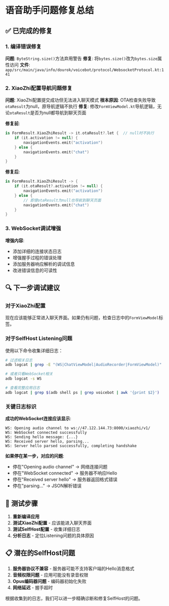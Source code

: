 # 语音助手问题修复总结

## ✅ 已完成的修复

### 1. 编译错误修复
**问题**: `ByteString.size()`方法弃用警告
**修复**: 将`bytes.size()`改为`bytes.size`属性访问
**文件**: `app/src/main/java/info/dourok/voicebot/protocol/WebsocketProtocol.kt:141`

### 2. XiaoZhi配置导航问题修复
**问题**: XiaoZhi配置提交成功但无法进入聊天模式
**根本原因**: OTA检查失败导致`otaResult`为null，原导航逻辑不执行
**修复**: 修改`FormViewModel.kt`导航逻辑，无论`otaResult`是否为null都导航到聊天页面

**修复前**:
```kotlin
is FormResult.XiaoZhiResult -> it.otaResult?.let {  // null时不执行
    if (it.activation != null) {
        navigationEvents.emit("activation")
    } else {
        navigationEvents.emit("chat")
    }
}
```

**修复后**:
```kotlin
is FormResult.XiaoZhiResult -> {
    if (it.otaResult?.activation != null) {
        navigationEvents.emit("activation")
    } else {
        // 即使otaResult为null也导航到聊天页面
        navigationEvents.emit("chat")
    }
}
```

### 3. WebSocket调试增强
**增强内容**:
- 添加详细的连接状态日志
- 增强握手过程的错误处理
- 添加服务器响应解析的调试信息
- 改进错误信息的可读性

## 🔍 下一步调试建议

### 对于XiaoZhi配置
现在应该能够正常进入聊天界面。如果仍有问题，检查日志中的`FormViewModel`标签。

### 对于SelfHost Listening问题
使用以下命令收集详细日志：

```bash
# 过滤相关日志
adb logcat | grep -E "(WS|ChatViewModel|AudioRecorder|FormViewModel)"

# 或者只看WebSocket相关
adb logcat -s WS

# 查看完整应用日志
adb logcat | grep $(adb shell ps | grep voicebot | awk '{print $2}')
```

### 关键日志标识

**成功的WebSocket连接应该显示**:
```
WS: Opening audio channel to ws://47.122.144.73:8000/xiaozhi/v1/
WS: WebSocket connected successfully  
WS: Sending hello message: {...}
WS: Received server hello, parsing...
WS: Server hello parsed successfully, completing handshake
```

**如果停在某一步，对应的问题**:
- 停在"Opening audio channel" → 网络连接问题
- 停在"WebSocket connected" → 服务器不响应Hello
- 停在"Received server hello" → 服务器返回格式错误
- 停在"parsing..." → JSON解析错误

## 🚀 测试步骤

1. **重新编译应用**
2. **测试XiaoZhi配置** - 应该能进入聊天界面
3. **测试SelfHost配置** - 收集详细日志
4. **分析日志** - 定位Listening问题的具体原因

## 📋 潜在的SelfHost问题

1. **服务器协议不兼容** - 服务器可能不支持客户端的Hello消息格式
2. **音频权限问题** - 应用可能没有录音权限
3. **Opus编码器问题** - 编码器初始化失败
4. **网络延迟** - 握手超时

根据收集到的日志，我们可以进一步精确诊断和修复SelfHost的问题。 